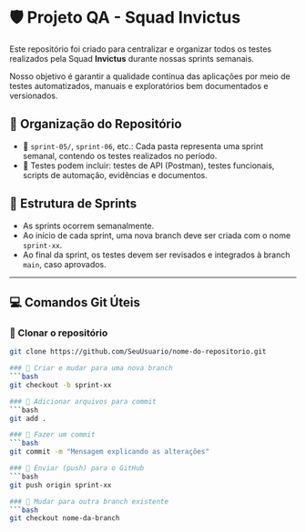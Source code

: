 # 🛡️ Projeto QA - Squad Invictus

Este repositório foi criado para centralizar e organizar todos os testes realizados pela Squad **Invictus** durante nossas sprints semanais.

Nosso objetivo é garantir a qualidade contínua das aplicações por meio de testes automatizados, manuais e exploratórios bem documentados e versionados.

## 🚀 Organização do Repositório

- 📂 `sprint-05/`, `sprint-06`, etc.: Cada pasta representa uma sprint semanal, contendo os testes realizados no período.
- 🧪 Testes podem incluir: testes de API (Postman), testes funcionais, scripts de automação, evidências e documentos.

## 📅 Estrutura de Sprints

- As sprints ocorrem semanalmente.
- Ao início de cada sprint, uma nova branch deve ser criada com o nome `sprint-xx`.
- Ao final da sprint, os testes devem ser revisados e integrados à branch `main`, caso aprovados.

---

## 💻 Comandos Git Úteis

### 🔄 Clonar o repositório
```bash
git clone https://github.com/SeuUsuario/nome-do-repositorio.git

### 🔄 Criar e mudar para uma nova branch
```bash
git checkout -b sprint-xx

### 🔄 Adicionar arquivos para commit
```bash
git add .

### 🔄 Fazer um commit
```bash
git commit -m "Mensagem explicando as alterações"

### 🔄 Enviar (push) para o GitHub
```bash
git push origin sprint-xx

### 🔄 Mudar para outra branch existente
```bash
git checkout nome-da-branch







